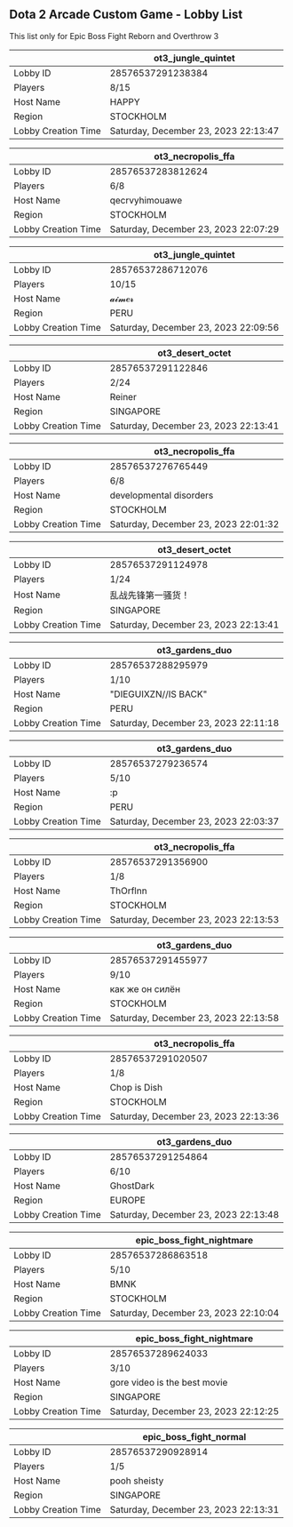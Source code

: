 ## Dota 2 Arcade Custom Game - Lobby List

This list only for Epic Boss Fight Reborn and Overthrow 3

|  | ot3_jungle_quintet |
| ------ | ------ |
| Lobby ID | 28576537291238384 |
| Players | 8/15 |
| Host Name | HAPPY |
| Region | STOCKHOLM |
| Lobby Creation Time | Saturday, December 23, 2023 22:13:47 |


|  | ot3_necropolis_ffa |
| ------ | ------ |
| Lobby ID | 28576537283812624 |
| Players | 6/8 |
| Host Name | qecrvyhimouawe |
| Region | STOCKHOLM |
| Lobby Creation Time | Saturday, December 23, 2023 22:07:29 |


|  | ot3_jungle_quintet |
| ------ | ------ |
| Lobby ID | 28576537286712076 |
| Players | 10/15 |
| Host Name | 𝓪𝓲𝓶𝒆𝓻 |
| Region | PERU |
| Lobby Creation Time | Saturday, December 23, 2023 22:09:56 |


|  | ot3_desert_octet |
| ------ | ------ |
| Lobby ID | 28576537291122846 |
| Players | 2/24 |
| Host Name | Reiner |
| Region | SINGAPORE |
| Lobby Creation Time | Saturday, December 23, 2023 22:13:41 |


|  | ot3_necropolis_ffa |
| ------ | ------ |
| Lobby ID | 28576537276765449 |
| Players | 6/8 |
| Host Name | developmental disorders |
| Region | STOCKHOLM |
| Lobby Creation Time | Saturday, December 23, 2023 22:01:32 |


|  | ot3_desert_octet |
| ------ | ------ |
| Lobby ID | 28576537291124978 |
| Players | 1/24 |
| Host Name | 乱战先锋第一骚货！ |
| Region | SINGAPORE |
| Lobby Creation Time | Saturday, December 23, 2023 22:13:41 |


|  | ot3_gardens_duo |
| ------ | ------ |
| Lobby ID | 28576537288295979 |
| Players | 1/10 |
| Host Name | "DIEGUIXZN//IS BACK" |
| Region | PERU |
| Lobby Creation Time | Saturday, December 23, 2023 22:11:18 |


|  | ot3_gardens_duo |
| ------ | ------ |
| Lobby ID | 28576537279236574 |
| Players | 5/10 |
| Host Name | :p |
| Region | PERU |
| Lobby Creation Time | Saturday, December 23, 2023 22:03:37 |


|  | ot3_necropolis_ffa |
| ------ | ------ |
| Lobby ID | 28576537291356900 |
| Players | 1/8 |
| Host Name | ThOrflnn |
| Region | STOCKHOLM |
| Lobby Creation Time | Saturday, December 23, 2023 22:13:53 |


|  | ot3_gardens_duo |
| ------ | ------ |
| Lobby ID | 28576537291455977 |
| Players | 9/10 |
| Host Name | как же он силён |
| Region | STOCKHOLM |
| Lobby Creation Time | Saturday, December 23, 2023 22:13:58 |


|  | ot3_necropolis_ffa |
| ------ | ------ |
| Lobby ID | 28576537291020507 |
| Players | 1/8 |
| Host Name | Chop is Dish |
| Region | STOCKHOLM |
| Lobby Creation Time | Saturday, December 23, 2023 22:13:36 |


|  | ot3_gardens_duo |
| ------ | ------ |
| Lobby ID | 28576537291254864 |
| Players | 6/10 |
| Host Name | GhostDark |
| Region | EUROPE |
| Lobby Creation Time | Saturday, December 23, 2023 22:13:48 |


|  | epic_boss_fight_nightmare |
| ------ | ------ |
| Lobby ID | 28576537286863518 |
| Players | 5/10 |
| Host Name | BMNK |
| Region | STOCKHOLM |
| Lobby Creation Time | Saturday, December 23, 2023 22:10:04 |


|  | epic_boss_fight_nightmare |
| ------ | ------ |
| Lobby ID | 28576537289624033 |
| Players | 3/10 |
| Host Name | gore video is the best movie |
| Region | SINGAPORE |
| Lobby Creation Time | Saturday, December 23, 2023 22:12:25 |


|  | epic_boss_fight_normal |
| ------ | ------ |
| Lobby ID | 28576537290928914 |
| Players | 1/5 |
| Host Name | pooh sheisty |
| Region | SINGAPORE |
| Lobby Creation Time | Saturday, December 23, 2023 22:13:31 |


